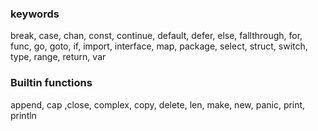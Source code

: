 ### keywords

break, case, chan, const, continue, default, defer, else, fallthrough, for, func, go, goto, if, import, interface, map, package, select, struct, switch, type, range, return, var

### Builtin functions

append, cap ,close, complex, copy, delete, len, make, new, panic, print, println